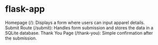 # flask-app
Homepage (/): Displays a form where users can input apparel details. Submit Route (/submit): Handles form submission and stores the data in a SQLite database. Thank You Page (/thank-you): Simple confirmation after the submission.
